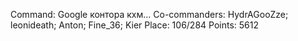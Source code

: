 Command: Google контора кхм...
Co-commanders: HydrAGooZze; leonideath; Anton; Fine_36; Kier
Place: 106/284
Points: 5612